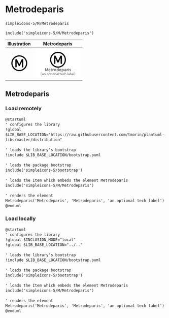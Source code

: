 # Metrodeparis


```text
simpleicons-5/M/Metrodeparis
```

```text
include('simpleicons-5/M/Metrodeparis')
```



| Illustration | Metrodeparis |
| :---: | :---: |
| ![illustration for Illustration](../../simpleicons-5/M/Metrodeparis.png) | ![illustration for Metrodeparis](../../simpleicons-5/M/Metrodeparis.Local.png) |




## Metrodeparis

### Load remotely
```plantuml
@startuml
' configures the library
!global $LIB_BASE_LOCATION="https://raw.githubusercontent.com/tmorin/plantuml-libs/master/distribution"

' loads the library's bootstrap
!include $LIB_BASE_LOCATION/bootstrap.puml

' loads the package bootstrap
include('simpleicons-5/bootstrap')

' loads the Item which embeds the element Metrodeparis
include('simpleicons-5/M/Metrodeparis')

' renders the element
Metrodeparis('Metrodeparis', 'Metrodeparis', 'an optional tech label')
@enduml
```

### Load locally
```plantuml
@startuml
' configures the library
!global $INCLUSION_MODE="local"
!global $LIB_BASE_LOCATION="../.."

' loads the library's bootstrap
!include $LIB_BASE_LOCATION/bootstrap.puml

' loads the package bootstrap
include('simpleicons-5/bootstrap')

' loads the Item which embeds the element Metrodeparis
include('simpleicons-5/M/Metrodeparis')

' renders the element
Metrodeparis('Metrodeparis', 'Metrodeparis', 'an optional tech label')
@enduml
```

